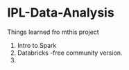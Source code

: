 # IPL-Data-Analysis

Things learned fro mthis project

1.  Intro to Spark
2.  Databricks -free community version.
3.  
